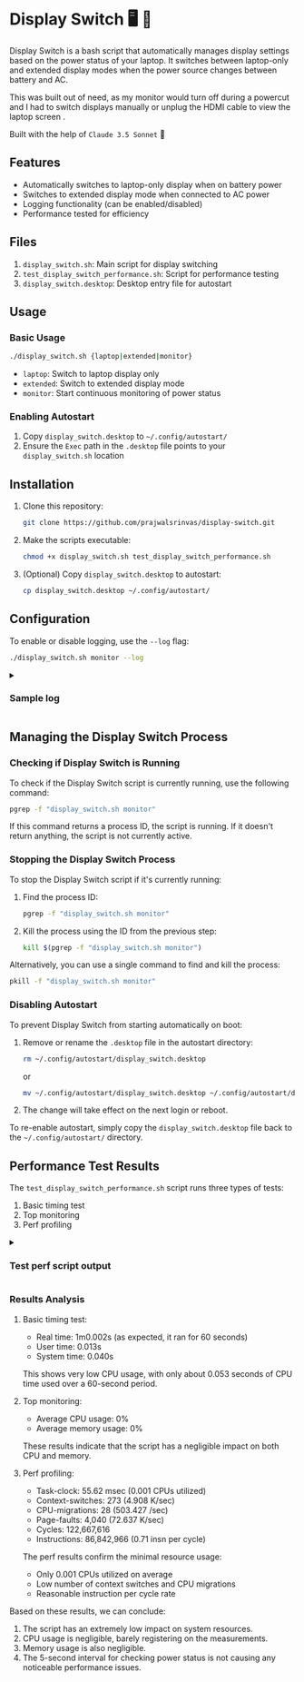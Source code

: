 # Display Switch 🖥️ 🔄

Display Switch is a bash script that automatically manages display settings based on the power status of your laptop. It switches between laptop-only and extended display modes when the power source changes between battery and AC.


This was built out of need, as my monitor would turn off during a powercut and I had to switch displays manually or unplug the HDMI cable to view the laptop screen
.

Built with the help of `Claude 3.5 Sonnet` 🤖
## Features

- Automatically switches to laptop-only display when on battery power
- Switches to extended display mode when connected to AC power
- Logging functionality (can be enabled/disabled)
- Performance tested for efficiency

## Files

1. `display_switch.sh`: Main script for display switching
2. `test_display_switch_performance.sh`: Script for performance testing
3. `display_switch.desktop`: Desktop entry file for autostart

## Usage

### Basic Usage

```bash
./display_switch.sh {laptop|extended|monitor}
```

- `laptop`: Switch to laptop display only
- `extended`: Switch to extended display mode
- `monitor`: Start continuous monitoring of power status

### Enabling Autostart

1. Copy `display_switch.desktop` to `~/.config/autostart/`
2. Ensure the `Exec` path in the `.desktop` file points to your `display_switch.sh` location

## Installation

1. Clone this repository:
   ```bash
   git clone https://github.com/prajwalsrinvas/display-switch.git
   ```
2. Make the scripts executable:
   ```bash
   chmod +x display_switch.sh test_display_switch_performance.sh
   ```
3. (Optional) Copy `display_switch.desktop` to autostart:
   ```bash
   cp display_switch.desktop ~/.config/autostart/
   ```

## Configuration

To enable or disable logging, use the `--log` flag:

```bash
./display_switch.sh monitor --log
```


<details>
  <summary><h3>Sample log</h3></summary>

```log
Thu Jul 25 12:07:39 PM IST 2024: Starting power monitoring
Thu Jul 25 12:07:39 PM IST 2024: System is on AC power
Thu Jul 25 12:07:39 PM IST 2024: Power state changed from battery to ac
Thu Jul 25 12:07:39 PM IST 2024: Switching to extended display
Thu Jul 25 12:07:39 PM IST 2024: Switch to extended display completed
Thu Jul 25 12:07:44 PM IST 2024: System is on AC power
Thu Jul 25 12:07:49 PM IST 2024: System is on AC power
Thu Jul 25 12:07:54 PM IST 2024: System is on AC power
Thu Jul 25 12:07:59 PM IST 2024: System is on battery
Thu Jul 25 12:07:59 PM IST 2024: Power state changed from ac to battery
Thu Jul 25 12:07:59 PM IST 2024: Switching to laptop display only
Thu Jul 25 12:08:00 PM IST 2024: Switch to laptop display completed
Thu Jul 25 12:08:05 PM IST 2024: System is on battery
Thu Jul 25 12:08:10 PM IST 2024: System is on battery
Thu Jul 25 12:08:15 PM IST 2024: System is on AC power
Thu Jul 25 12:08:15 PM IST 2024: Power state changed from battery to ac
Thu Jul 25 12:08:15 PM IST 2024: Switching to extended display
Thu Jul 25 12:08:17 PM IST 2024: Switch to extended display completed
Thu Jul 25 12:08:22 PM IST 2024: System is on AC power
Thu Jul 25 12:08:27 PM IST 2024: System is on AC power
Thu Jul 25 12:08:32 PM IST 2024: System is on AC power
```
</details>

## Managing the Display Switch Process

### Checking if Display Switch is Running

To check if the Display Switch script is currently running, use the following command:

```bash
pgrep -f "display_switch.sh monitor"
```

If this command returns a process ID, the script is running. If it doesn't return anything, the script is not currently active.

### Stopping the Display Switch Process

To stop the Display Switch script if it's currently running:

1. Find the process ID:
   ```bash
   pgrep -f "display_switch.sh monitor"
   ```
2. Kill the process using the ID from the previous step:
   ```bash
   kill $(pgrep -f "display_switch.sh monitor")
   ```

Alternatively, you can use a single command to find and kill the process:

```bash
pkill -f "display_switch.sh monitor"
```

### Disabling Autostart

To prevent Display Switch from starting automatically on boot:

1. Remove or rename the `.desktop` file in the autostart directory:
   ```bash
   rm ~/.config/autostart/display_switch.desktop
   ```
   or
   ```bash
   mv ~/.config/autostart/display_switch.desktop ~/.config/autostart/display_switch.desktop.disabled
   ```

2. The change will take effect on the next login or reboot.

To re-enable autostart, simply copy the `display_switch.desktop` file back to the `~/.config/autostart/` directory.

## Performance Test Results

The `test_display_switch_performance.sh` script runs three types of tests:

1. Basic timing test
2. Top monitoring
3. Perf profiling


<details>
  <summary><h3>Test perf script output</h3></summary>
  
  ```
  Starting performance tests for display_switch.sh
================================================
Running basic timing test for 60 seconds...
real    1m0.002s
user    0m0.013s
sys    0m0.040s
Timing test complete.
Running top monitoring for 60 seconds...
Top monitoring complete. Results saved in top_output.txt
Average CPU and memory usage:
CPU: 0%, MEM: 0%
Running perf profiling for 60 seconds...
 Performance counter stats for 'timeout 60s /home/prajwal/display_switch.sh monitor':
             55.62 msec task-clock                       #    0.001 CPUs utilized             
               273      context-switches                 #    4.908 K/sec                     
                28      cpu-migrations                   #  503.427 /sec                      
             4,040      page-faults                      #   72.637 K/sec                     
       122,667,616      cycles                           #    2.206 GHz                       
        86,842,966      instructions                     #    0.71  insn per cycle            
        15,647,264      branches                         #  281.331 M/sec                     
           468,483      branch-misses                    #    2.99% of all branches           
                        TopdownL1                 #     20.9 %  tma_backend_bound      
                                                  #     13.0 %  tma_bad_speculation    
                                                  #     46.8 %  tma_frontend_bound     
                                                  #     19.3 %  tma_retiring           
        20,625,569      L1-dcache-loads                  #  370.838 M/sec                     
         1,237,187      L1-dcache-load-misses            #    6.00% of all L1-dcache accesses 
           226,473      LLC-loads                        #    4.072 M/sec                     
           134,100      LLC-load-misses                  #   59.21% of all LL-cache accesses  
      60.001753561 seconds time elapsed
       0.010354000 seconds user
       0.046153000 seconds sys
Perf profiling complete.
All tests completed.
  ```
</details>


### Results Analysis

1. Basic timing test:
   - Real time: 1m0.002s (as expected, it ran for 60 seconds)
   - User time: 0.013s
   - System time: 0.040s

   This shows very low CPU usage, with only about 0.053 seconds of CPU time used over a 60-second period.

2. Top monitoring:
   - Average CPU usage: 0%
   - Average memory usage: 0%

   These results indicate that the script has a negligible impact on both CPU and memory.

3. Perf profiling:
   - Task-clock: 55.62 msec (0.001 CPUs utilized)
   - Context-switches: 273 (4.908 K/sec)
   - CPU-migrations: 28 (503.427 /sec)
   - Page-faults: 4,040 (72.637 K/sec)
   - Cycles: 122,667,616
   - Instructions: 86,842,966 (0.71 insn per cycle)

   The perf results confirm the minimal resource usage:
   - Only 0.001 CPUs utilized on average
   - Low number of context switches and CPU migrations
   - Reasonable instruction per cycle rate

Based on these results, we can conclude:

1. The script has an extremely low impact on system resources.
2. CPU usage is negligible, barely registering on the measurements.
3. Memory usage is also negligible.
4. The 5-second interval for checking power status is not causing any noticeable performance issues.
